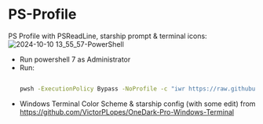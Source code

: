 # PS-Profile
PS Profile with PSReadLine, starship prompt & terminal icons:
![2024-10-10 13_55_57-PowerShell](https://github.com/user-attachments/assets/9d104580-c54f-4f12-9e4b-176673f5a50f)

- Run powershell 7 as Administrator 
- Run: 
    ```bash 
    
    pwsh -ExecutionPolicy Bypass -NoProfile -c "iwr https://raw.githubusercontent.com/Aabayoumy/PS-Profile/main/Setup.ps1 | iex"
    ```
- Windows Terminal Color Scheme & starship config (with some edit) from  https://github.com/VictorPLopes/OneDark-Pro-Windows-Terminal
